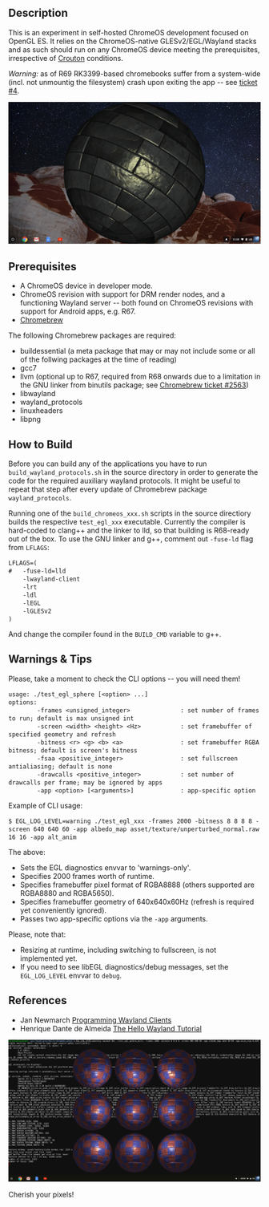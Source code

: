 Description
-----------

This is an experiment in self-hosted ChromeOS development focused on OpenGL ES. It relies on the ChromeOS-native GLESv2/EGL/Wayland stacks and as such should run on any ChromeOS device meeting the prerequisites, irrespective of [Crouton](https://github.com/dnschneid/crouton) conditions.

*Warning:* as of R69 RK3399-based chromebooks suffer from a system-wide (incl. not unmountig the filesystem) crash upon exiting the app -- see [ticket #4](https://github.com/blu/hello-chromeos-gles2/issues/4).

![](asset/screenshot1.png)

Prerequisites
-------------

* A ChromeOS device in developer mode.
* ChromeOS revision with support for DRM render nodes, and a functioning Wayland server -- both found on ChromeOS revisions with support for Android apps, e.g. R67.
* [Chromebrew](https://github.com/skycocker/chromebrew)

The following Chromebrew packages are required:

* buildessential (a meta package that may or may not include some or all of the follwing packages at the time of reading)
* gcc7
* llvm (optional up to R67, required from R68 onwards due to a limitation in the GNU linker from binutils package; see [Chromebrew ticket #2563](https://github.com/skycocker/chromebrew/issues/2563))
* libwayland
* wayland_protocols
* linuxheaders
* libpng


How to Build
------------

Before you can build any of the applications you have to run `build_wayland_protocols.sh` in the source directory in order to generate the code for the required auxiliary wayland protocols. It might be useful to repeat that step after every update of Chromebrew package `wayland_protocols`.

Running one of the `build_chromeos_xxx.sh` scripts in the source directiory builds the respective `test_egl_xxx` executable. Currently the compiler is hard-coded to clang++ and the linker to lld, so that building is R68-ready out of the box. To use the GNU linker and g++, comment out `-fuse-ld` flag from `LFLAGS`:

```
LFLAGS=(
#	-fuse-ld=lld
	-lwayland-client
	-lrt
	-ldl
	-lEGL
	-lGLESv2
)

```
And change the compiler found in the `BUILD_CMD` variable to g++.


Warnings & Tips
---------------

Please, take a moment to check the CLI options -- you will need them!
```
usage: ./test_egl_sphere [<option> ...]
options:
        -frames <unsigned_integer>              : set number of frames to run; default is max unsigned int
        -screen <width> <height> <Hz>           : set framebuffer of specified geometry and refresh
        -bitness <r> <g> <b> <a>                : set framebuffer RGBA bitness; default is screen's bitness
        -fsaa <positive_integer>                : set fullscreen antialiasing; default is none
        -drawcalls <positive_integer>           : set number of drawcalls per frame; may be ignored by apps
        -app <option> [<arguments>]             : app-specific option
```

Example of CLI usage:
```
$ EGL_LOG_LEVEL=warning ./test_egl_xxx -frames 2000 -bitness 8 8 8 8 -screen 640 640 60 -app albedo_map asset/texture/unperturbed_normal.raw 16 16 -app alt_anim
```

The above:

* Sets the EGL diagnostics envvar to 'warnings-only'.
* Specifies 2000 frames worth of runtime.
* Specifies framebuffer pixel format of RGBA8888 (others supported are RGBA8880 and RGBA5650).
* Specifies framebuffer geometry of 640x640x60Hz (refresh is required yet conveniently ignored).
* Passes two app-specific options via the `-app` arguments.

Please, note that:

* Resizing at runtime, including switching to fullscreen, is not implemented yet.
* If you need to see libEGL diagnostics/debug messages, set the `EGL_LOG_LEVEL` envvar to `debug`.

References
----------

* Jan Newmarch [Programming Wayland Clients](https://jan.newmarch.name/Wayland/)
* Henrique Dante de Almeida [The Hello Wayland Tutorial](https://hdante.wordpress.com/2014/07/08/the-hello-wayland-tutorial/)

![](asset/screenshot2.png)

Cherish your pixels!
